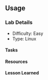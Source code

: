 ## Usage

### Lab Details 

- Difficulty: Easy  
- Type: Linux

#### Tasks

#### Resources

#### Lesson Learned
